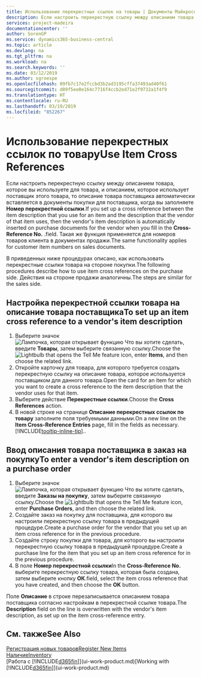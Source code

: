 ```yaml
---
title: Использование перекрестных ссылок на товары | Документы Майкрософт
description: Если настроить перекрестную ссылку между описанием товара, которое вы используете для товара, и описанием, которое использует поставщик этого товара, то описание товара поставщика автоматически вставляется в документы покупки для поставщика, когда вы заполняете **Номер перекрестной ссылки**. .
services: project-madeira
documentationcenter: ''
author: SorenGP
ms.service: dynamics365-business-central
ms.topic: article
ms.devlang: na
ms.tgt_pltfrm: na
ms.workload: na
ms.search.keywords: ''
ms.date: 03/12/2019
ms.author: sgroespe
ms.openlocfilehash: 09fb7c17e2fccbd3b2ad3195cffa37493ad40f61
ms.sourcegitcommit: d09f5ee0e164c7716f4ccb2ed71e2f9732a1f4f9
ms.translationtype: HT
ms.contentlocale: ru-RU
ms.lasthandoff: 03/19/2019
ms.locfileid: "852267"
---
```

# <a name="use-item-cross-references"></a><span data-ttu-id="8aea1-104">Использование перекрестных ссылок по товару</span><span class="sxs-lookup"><span data-stu-id="8aea1-104">Use Item Cross References</span></span>
<span data-ttu-id="8aea1-105">Если настроить перекрестную ссылку между описанием товара, которое вы используете для товара, и описанием, которое использует поставщик этого товара, то описание товара поставщика автоматически вставляется в документы покупки для поставщика, когда вы заполняете **Номер перекрестной ссылки**.</span><span class="sxs-lookup"><span data-stu-id="8aea1-105">If you set up a cross reference between the item description that you use for an item and the description that the vendor of that item uses, then the vendor's item description is automatically inserted on purchase documents for the vendor when you fill in the **Cross-Reference No.**</span></span> <span data-ttu-id="8aea1-106">.</span><span class="sxs-lookup"><span data-stu-id="8aea1-106">field.</span></span> <span data-ttu-id="8aea1-107">Такая же функция применяется для номеров товаров клиента в документах продажи.</span><span class="sxs-lookup"><span data-stu-id="8aea1-107">The same functionality applies for customer item numbers on sales documents.</span></span>

<span data-ttu-id="8aea1-108">В приведенных ниже процедурах описано, как использовать перекрестные ссылки товара на стороне покупки.</span><span class="sxs-lookup"><span data-stu-id="8aea1-108">The following procedures describe how to use item cross references on the purchase side.</span></span> <span data-ttu-id="8aea1-109">Действия на стороне продажи аналогичны.</span><span class="sxs-lookup"><span data-stu-id="8aea1-109">The steps are similar for the sales side.</span></span>

## <a name="to-set-up-an-item-cross-reference-to-a-vendors-item-description"></a><span data-ttu-id="8aea1-110">Настройка перекрестной ссылки товара на описание товара поставщика</span><span class="sxs-lookup"><span data-stu-id="8aea1-110">To set up an item cross reference to a vendor's item description</span></span>
1. <span data-ttu-id="8aea1-111">Выберите значок ![Лампочка, которая открывает функцию Что вы хотите сделать](media/ui-search/search_small.png "Что вы хотите сделать"), введите **Товары**, затем выберите связанную ссылку.</span><span class="sxs-lookup"><span data-stu-id="8aea1-111">Choose the ![Lightbulb that opens the Tell Me feature](media/ui-search/search_small.png "Tell me what you want to do") icon, enter **Items**, and then choose the related link.</span></span>
2. <span data-ttu-id="8aea1-112">Откройте карточку для товара, для которого требуется создать перекрестную ссылку на описание товара, которое используется поставщиком для данного товара.</span><span class="sxs-lookup"><span data-stu-id="8aea1-112">Open the card for an item for which you want to create a cross reference to the item description that the vendor uses for that item.</span></span>
3. <span data-ttu-id="8aea1-113">Выберите действие **Перекрестные ссылки**.</span><span class="sxs-lookup"><span data-stu-id="8aea1-113">Choose the **Cross References** action.</span></span>
4. <span data-ttu-id="8aea1-114">В новой строке на странице **Описание перекрестных ссылок по товару** заполните поля требуемыми данными.</span><span class="sxs-lookup"><span data-stu-id="8aea1-114">On a new line on the **Item Cross-Reference Entries** page, fill in the fields as necessary.</span></span> [!INCLUDE[tooltip-inline-tip](includes/tooltip-inline-tip_md.md)]<span data-ttu-id="8aea1-115">.</span><span class="sxs-lookup"><span data-stu-id="8aea1-115">.</span></span>

## <a name="to-enter-a-vendors-item-description-on-a-purchase-order"></a><span data-ttu-id="8aea1-116">Ввод описания товара поставщика в заказ на покупку</span><span class="sxs-lookup"><span data-stu-id="8aea1-116">To enter a vendor's item description on a purchase order</span></span>
1. <span data-ttu-id="8aea1-117">Выберите значок ![Лампочка, которая открывает функцию Что вы хотите сделать](media/ui-search/search_small.png "Что вы хотите сделать"), введите **Заказы на покупку**, затем выберите связанную ссылку.</span><span class="sxs-lookup"><span data-stu-id="8aea1-117">Choose the ![Lightbulb that opens the Tell Me feature](media/ui-search/search_small.png "Tell me what you want to do") icon, enter **Purchase Orders**, and then choose the related link.</span></span>
2. <span data-ttu-id="8aea1-118">Создайте заказ на покупку для поставщика, для которого вы настроили перекрестную ссылку товара в предыдущей процедуре.</span><span class="sxs-lookup"><span data-stu-id="8aea1-118">Create a purchase order for the vendor that you set up an item cross reference for in the previous procedure.</span></span>
3. <span data-ttu-id="8aea1-119">Создайте строку покупки для товара, для которого вы настроили перекрестную ссылку товара в предыдущей процедуре.</span><span class="sxs-lookup"><span data-stu-id="8aea1-119">Create a purchase line for the item that you set up an item cross reference for in the previous procedure.</span></span>
4. <span data-ttu-id="8aea1-120">В поле **Номер перекрестной ссылки**</span><span class="sxs-lookup"><span data-stu-id="8aea1-120">In the **Cross-Reference No.**</span></span> <span data-ttu-id="8aea1-121">выберите перекрестную ссылку товара, которая была создана, затем выберите кнопку **ОК**.</span><span class="sxs-lookup"><span data-stu-id="8aea1-121">field, select the item cross reference that you have created, and then choose the **OK** button.</span></span>

<span data-ttu-id="8aea1-122">Поле **Описание** в строке перезаписывается описанием товара поставщика согласно настройкам в перекрестной ссылке товара.</span><span class="sxs-lookup"><span data-stu-id="8aea1-122">The **Description** field on the line is overwritten with the vendor's item description, as set up on the item cross-reference entry.</span></span>

## <a name="see-also"></a><span data-ttu-id="8aea1-123">См. также</span><span class="sxs-lookup"><span data-stu-id="8aea1-123">See Also</span></span>
[<span data-ttu-id="8aea1-124">Регистрация новых товаров</span><span class="sxs-lookup"><span data-stu-id="8aea1-124">Register New Items</span></span>](inventory-how-register-new-items.md)  
[<span data-ttu-id="8aea1-125">Наличие</span><span class="sxs-lookup"><span data-stu-id="8aea1-125">Inventory</span></span>](inventory-manage-inventory.md)  
<span data-ttu-id="8aea1-126">[Работа с [!INCLUDE[d365fin](includes/d365fin_md.md)]](ui-work-product.md)</span><span class="sxs-lookup"><span data-stu-id="8aea1-126">[Working with [!INCLUDE[d365fin](includes/d365fin_md.md)]](ui-work-product.md)</span></span>
